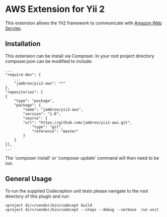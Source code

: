 AWS Extension for Yii 2
===========================

This extension allows the Yii2 framework to communicate with [Amazon Web Servies](http://aws.amazon.com/).


Installation
------------

This extension can be install via Composer. In your root project directory composer.json can be modified to include:
    
    ...
    "require-dev": {
        ...
        "jambroo/yii2-aws": "*"
    },
    "repositories": [
    {
        "type": "package",
        "package": {
            "name": "jambroo/yii2-aws",
            "version": "1.0",
            "source": {
	        "url": "https://github.com/jambroo/yii2-aws.git",
                "type": "git",
                "reference": "master"
            }
        }
    }],
    ...

The 'composer install' or 'composer update' command will then need to be run.


General Usage
-------------

To run the supplied Codeception unit tests please navigate to the root directory of this plugin and run:
     
    <project dir>/vendor/bin/codecept build
    <project dir>/vendor/bin/codecept --steps --debug --verbose  run unit